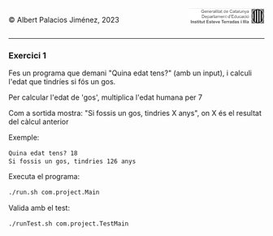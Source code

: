 <div style="display: flex; width: 100%;">
    <div style="flex: 1; padding: 0px;">
        <p>© Albert Palacios Jiménez, 2023</p>
    </div>
    <div style="flex: 1; padding: 0px; text-align: right;">
        <img src="../../assets/ieti.png" height="32" alt="Logo de IETI" style="max-height: 32px;">
    </div>
</div>
<hr/>

### Exercici 1

Fes un programa que demani "Quina edat tens?" (amb un input), i calculi l'edat que tindríes si fós un gos.

Per calcular l'edat de 'gos', multiplica l'edat humana per 7

Com a sortida mostra: "Si fossis un gos, tindries X anys", on X és el resultat del càlcul anterior

Exemple:
```text
Quina edat tens? 18
Si fossis un gos, tindries 126 anys
```

Executa el programa:
```bash
./run.sh com.project.Main
```

Valida amb el test:
```bash
./runTest.sh com.project.TestMain
```